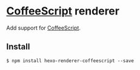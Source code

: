 # [CoffeeScript] renderer

Add support for [CoffeeScript].

## Install

```
$ npm install hexo-renderer-coffeescript --save
```

[CoffeeScript]: http://coffeescript.org/